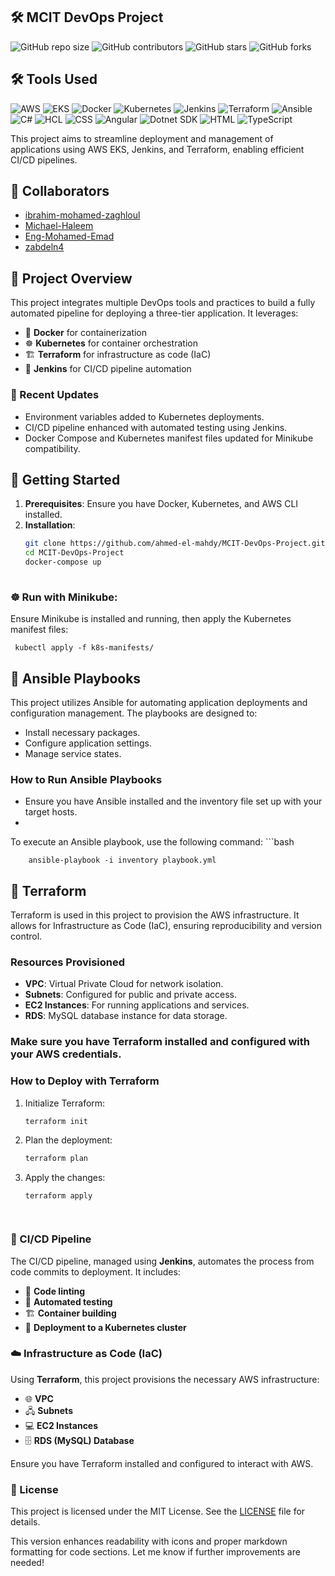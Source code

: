## 🛠️ MCIT DevOps Project

![GitHub repo size](https://img.shields.io/github/repo-size/ahmed-el-mahdy/MCIT-DevOps-Project)
![GitHub contributors](https://img.shields.io/github/contributors/ahmed-el-mahdy/MCIT-DevOps-Project)
![GitHub stars](https://img.shields.io/github/stars/ahmed-el-mahdy/MCIT-DevOps-Project?style=social)
![GitHub forks](https://img.shields.io/github/forks/ahmed-el-mahdy/MCIT-DevOps-Project?style=social)

## 🛠️ Tools Used

![AWS](https://img.shields.io/badge/AWS-232F3E?style=flat-square&logo=amazonaws&logoColor=white)
![EKS](https://img.shields.io/badge/EKS-232F3E?style=flat-square&logo=amazon-ecs&logoColor=white)
![Docker](https://img.shields.io/badge/Docker-2496ED?style=flat-square&logo=docker&logoColor=white)
![Kubernetes](https://img.shields.io/badge/Kubernetes-326CE5?style=flat-square&logo=kubernetes&logoColor=white)
![Jenkins](https://img.shields.io/badge/Jenkins-D24939?style=flat-square&logo=jenkins&logoColor=white)
![Terraform](https://img.shields.io/badge/Terraform-7B42BC?style=flat-square&logo=terraform&logoColor=white)
![Ansible](https://img.shields.io/badge/Ansible-EE0000?style=flat-square&logo=ansible&logoColor=white)
![C#](https://img.shields.io/badge/C%23-239120?style=flat-square&logo=csharp&logoColor=white)
![HCL](https://img.shields.io/badge/HCL-FFFFFF?style=flat-square&logo=hashicorp&logoColor=black)
![CSS](https://img.shields.io/badge/CSS-1572B6?style=flat-square&logo=css3&logoColor=white)
![Angular](https://img.shields.io/badge/Angular-DD0031?style=flat-square&logo=angular&logoColor=white)
![Dotnet SDK](https://img.shields.io/badge/.NET-512BD4?style=flat-square&logo=.net&logoColor=white)
![HTML](https://img.shields.io/badge/HTML-E34F26?style=flat-square&logo=html5&logoColor=white)
![TypeScript](https://img.shields.io/badge/TypeScript-007ACC?style=flat-square&logo=typescript&logoColor=white)


This project aims to streamline deployment and management of applications using AWS EKS, Jenkins, and Terraform, enabling efficient CI/CD pipelines.


## 👥 Collaborators

- [ibrahim-mohamed-zaghloul](https://github.com/ibrahim-mohamed-zaghloul)
- [Michael-Haleem](https://github.com/Michael-Haleem)
- [Eng-Mohamed-Emad](https://github.com/Eng-Mohamed-Emad)
- [zabdeln4](https://github.com/zabdeln4)

## 🚀 Project Overview

This project integrates multiple DevOps tools and practices to build a fully automated pipeline for deploying a three-tier application. It leverages:
- 🐳 **Docker** for containerization
- ☸️ **Kubernetes** for container orchestration
- 🏗️ **Terraform** for infrastructure as code (IaC)
- 🔧 **Jenkins** for CI/CD pipeline automation

### 📝 Recent Updates
- Environment variables added to Kubernetes deployments.
- CI/CD pipeline enhanced with automated testing using Jenkins.
- Docker Compose and Kubernetes manifest files updated for Minikube compatibility.

## 🚀 Getting Started
1. **Prerequisites**: Ensure you have Docker, Kubernetes, and AWS CLI installed.
2. **Installation**:
   ```bash
   git clone https://github.com/ahmed-el-mahdy/MCIT-DevOps-Project.git
   cd MCIT-DevOps-Project
   docker-compose up
      
### ☸️ Run with Minikube:
Ensure Minikube is installed and running, then apply the Kubernetes manifest files:
      
     kubectl apply -f k8s-manifests/

## 🤖 Ansible Playbooks
This project utilizes Ansible for automating application deployments and configuration management. The playbooks are designed to:
- Install necessary packages.
- Configure application settings.
- Manage service states.

### How to Run Ansible Playbooks

-   Ensure you have Ansible installed and the inventory file set up with your target hosts.
-   
To execute an Ansible playbook, use the following command:
      ```bash
   
        ansible-playbook -i inventory playbook.yml



## 🌱 Terraform
Terraform is used in this project to provision the AWS infrastructure. It allows for Infrastructure as Code (IaC), ensuring reproducibility and version control.

### Resources Provisioned
- **VPC**: Virtual Private Cloud for network isolation.
- **Subnets**: Configured for public and private access.
- **EC2 Instances**: For running applications and services.
- **RDS**: MySQL database instance for data storage.

###  Make sure you have Terraform installed and configured with your AWS credentials.

### How to Deploy with Terraform
1. Initialize Terraform:
      ```bash
      terraform init
2. Plan the deployment:
      ```bash
      terraform plan
1. Apply the changes:
      ```bash
      terraform apply




### 🧰 CI/CD Pipeline
The CI/CD pipeline, managed using **Jenkins**, automates the process from code commits to deployment. It includes:

- 🧹 **Code linting**
- 🧪 **Automated testing**
- 🏗️ **Container building**
- 🚀 **Deployment to a Kubernetes cluster**

### ☁️ Infrastructure as Code (IaC)
Using **Terraform**, this project provisions the necessary AWS infrastructure:

- 🌐 **VPC**
- 🖧 **Subnets**
- 💻 **EC2 Instances**
- 🗄️ **RDS (MySQL) Database**

Ensure you have Terraform installed and configured to interact with AWS.

### 📝 License

This project is licensed under the MIT License. See the [LICENSE](LICENSE) file for details.

This version enhances readability with icons and proper markdown formatting for code sections. Let me know if further improvements are needed!

